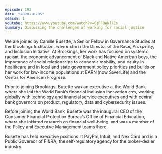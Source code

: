 ```yaml
---
episode: 193
date: "2020-10-05"
season: 1
youtube: https://www.youtube.com/watch?v=CqFFOWNlFZs
summary: Discussing the challenges of working for racial justice
---
```

We are joined by Camille Busette, a Senior Fellow in Governance Studies at the Brookings Institution, where she is the Director of the Race, Prosperity, and Inclusion Initiative. At Brookings, her work has focused on systemic racism, the economic advancement of Black and Native American boys, the importance of social relationships to economic mobility, and equity in healthcare and in local and state government policy priorities and builds on her work for low-income populations at EARN (now SaverLife) and the Center for American Progress.

Prior to joining Brookings, Busette was an executive at the World Bank where she led the World Bank’s financial inclusion innovation arm, working globally with technology and financial service executives and with central bank governors on product, regulatory, data and cybersecurity issues.

Before joining the World Bank, Busette was the inaugural CEO of the Consumer Financial Protection Bureau’s Office of Financial Education, where she initiated research on financial well-being, and was a member of the Policy and Executive Management teams there.

Busette has held executive positions at PayPal, Intuit, and NextCard and is a Public Governor of FINRA, the self-regulatory agency for the broker-dealer industry.

